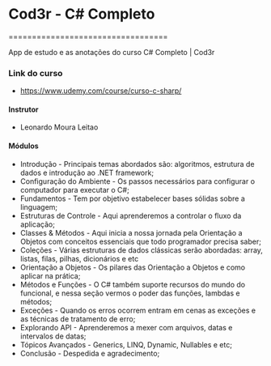# Cod3r - C# Completo
==================================

App de estudo e as anotações do curso C# Completo | Cod3r

### Link do curso
* https://www.udemy.com/course/curso-c-sharp/

#### Instrutor
* Leonardo Moura Leitao

#### Módulos
* Introdução - Principais temas abordados são: algoritmos, estrutura de dados e introdução ao .NET framework;
* Configuração do Ambiente - Os passos necessários para configurar o computador para executar o C#;
* Fundamentos - Tem por objetivo estabelecer bases sólidas sobre a linguagem;
* Estruturas de Controle - Aqui aprenderemos a controlar o fluxo da aplicação;
* Classes & Métodos - Aqui inicia a nossa jornada pela Orientação a Objetos com conceitos essenciais que todo programador precisa saber;
* Coleções - Várias estruturas de dados clássicas serão abordadas: array, listas, filas, pilhas, dicionários e etc
* Orientação a Objetos - Os pilares das Orientação a Objetos e como aplicar na prática;
* Métodos e Funções - O C# também suporte recursos do mundo do funcional, e nessa seção vermos o poder das funções, lambdas e métodos;
* Exceções - Quando os erros ocorrem entram em cenas as exceções e as técnicas de tratamento de erro;
* Explorando API - Aprenderemos a mexer com arquivos, datas e intervalos de datas;
* Tópicos Avançados - Generics, LINQ, Dynamic, Nullables e etc;
* Conclusão - Despedida e agradecimento;